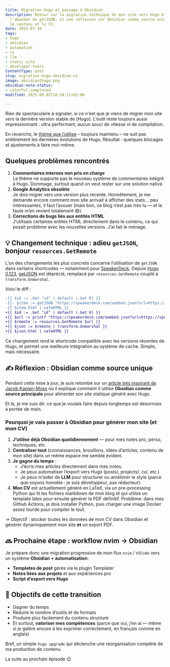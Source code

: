```yaml
---
title: Migration Hugo et passage à Obsidian
description: Retour sur la migration technique de mon site vers Hugo 0.148.1, 
  l’abandon de getJSON, et une réflexion sur Obsidian comme source unique pour 
  le contenu et le CV.
date: 2025-07-10
tags:
- hugo
- obsidian
- automation
- cv
- llm
- static-site
- developer-tools
ContentType: post
slug: migration-hugo-obsidian-cv
image: obsidian2hugo.png
obsidian-note-status:
- colorful:completed
modified: 2025-09-02T18:34:11+02:00

---
```


Rien de spectaculaire à signaler, si ce n'est que je viens de migrer mon site vers la dernière version stable de [Hugo]. L’outil reste toujours aussi impressionnant : ultra performant, aucun souci de vitesse ni de compilation.

En revanche, le [thème que j’utilise](https://github.com/jbub/ghostwriter) – toujours maintenu – ne suit pas entièrement les dernières évolutions de Hugo. Résultat : quelques blocages et ajustements à faire moi-même.

## Quelques problèmes rencontrés

1. **Commentaires internes non pris en charge**  
   Le thème ne supporte pas le nouveau système de commentaires intégré à Hugo. Dommage, surtout quand on veut rester sur une solution native.
2. **Google Analytics obsolète**  
   Je dois migrer vers une version plus récente. Honnêtement, je me demande encore comment mon site arrivait à afficher des stats… peu intéressantes, il faut l’avouer (mais bon, ce blog n’est pas très lu — et la faute m’en revient totalement 😅).
3. **Corrections de bugs liés aux entités HTML**  
   J’utilisais certaines entités HTML directement dans le contenu, ce qui posait problème avec les nouvelles versions. J’ai fait le ménage.

## 💡 Changement technique : adieu `getJSON`, bonjour `resources.GetRemote`


L’un des changements les plus concrets concerne l’utilisation de `getJSON` dans certains shortcodes — notamment pour [SpeakerDeck](https://speakerdeck.com). Depuis [Hugo 0.123](https://github.com/gohugoio/hugo/releases/tag/v0.123.0), [getJSON](https://gohugo.io/functions/data/getjson/) est déprécié, remplacé par `resources.GetRemote` couplé à `transform.Unmarshal`.

Voici le diff :  

```diff
-{{ $id := .Get "id" | default (.Get 0) }}
-{{- $item := getJSON "https://speakerdeck.com/oembed.json?url=https://speakerdeck.com/" $id -}}
-{{ $item.html | safeHTML }}
+{{ $id := .Get "id" | default (.Get 0) }}
+{{ $url := printf "https://speakerdeck.com/oembed.json?url=https://speakerdeck.com/%s" $id }}
+{{ $remote := resources.GetRemote $url }}
+{{ $json := $remote | transform.Unmarshal }}
+{{ $json.html | safeHTML }}
```

Ce changement rend le shortcode compatible avec les versions récentes de Hugo, et permet une meilleure intégration au système de cache. Simple, mais nécessaire.

## **✍️ Réflexion : Obsidian comme source unique**

Pendant cette mise à jour, je suis retombé sur un [article très inspirant de Jacob Kaplan-Moss](https://jacobian.org/til/hugo-obsidian/) où il explique comment il utilise **Obsidian comme source principale** pour alimenter son site statique généré avec Hugo.

Et là, je me suis dit: ce que je voulais faire depuis longtemps est désormais à portée de main.

### **Pourquoi je vais passer à Obsidian pour générer mon site (et mon CV)**

1. **J’utilise déjà Obsidian quotidiennement** — pour mes notes pro, perso, techniques, etc.    
2. **Centraliser tout** (connaissances, brouillons, idées d’articles, contenu de mon site) dans un même espace me semble évident.
3. **Je gagne du temps** :
	- J’écris mes articles directement dans mes notes.
    - Je peux automatiser l’export vers Hugo (posts/, projects/, cv/, etc.)
    - Je peux m’aider de **LLM** pour structurer ou améliorer le style (parce que soyons honnête : je suis développeur, pas rédacteur).
4. **Mon CV** est actuellement généré en LaTeX, via un pre-processing Python qui lit les fichiers markdown de mon blog et qui utilise un template latex pour ensuite générer le PDF définitif. Problème: dans mes Github Actions, je dois installer Python, puis charger une image Docker assez lourde pour compiler le tout.

-> Objectif : stocker toutes les données de mon CV dans Obsidian et générer dynamiquement mon site **et** un export PDF.

## **🔜 Prochaine étape : workflow nvim → Obsidian**

Je prépare donc une migration progressive de mon flux `nvim` / `VSCode` vers un système **Obsidian + automatisation**:
- **Templates de post** gérés via le plugin Templater
- **Notes liées aux projets** et aux expériences pro
- **Script d’export vers Hugo** 

## **🎯 Objectifs de cette transition**

- Gagner du temps
- Réduire le nombre d’outils et de formats
- Produire plus facilement du contenu structuré
- Et surtout, **valoriser mes compétences** (parce que oui, j’en ai — même si je galère encore à les exprimer correctement, en français comme en anglais)

Bref, un simple `hugo upgrade` qui déclenche une réorganisation complète de ma production de contenu.

La suite au prochain épisode 😉